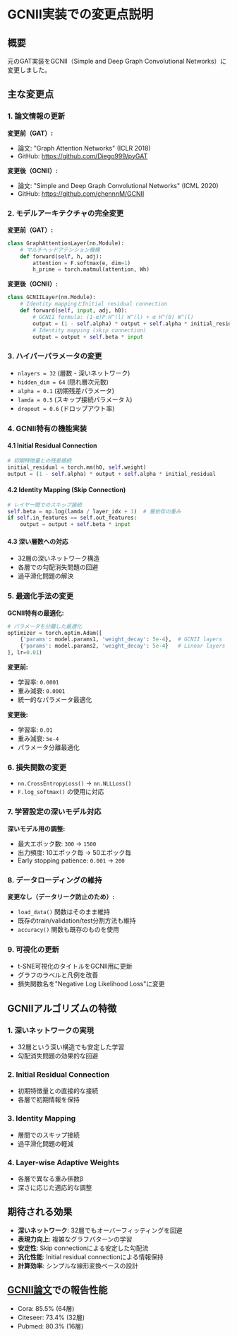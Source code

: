 # GCNII実装での変更点説明

## 概要
元のGAT実装をGCNII（Simple and Deep Graph Convolutional Networks）に変更しました。

## 主な変更点

### 1. 論文情報の更新
**変更前（GAT）:**
- 論文: "Graph Attention Networks" (ICLR 2018)
- GitHub: https://github.com/Diego999/pyGAT

**変更後（GCNII）:**
- 論文: "Simple and Deep Graph Convolutional Networks" (ICML 2020)
- GitHub: https://github.com/chennnM/GCNII

### 2. モデルアーキテクチャの完全変更

**変更前（GAT）:**
```python
class GraphAttentionLayer(nn.Module):
    # マルチヘッドアテンション機構
    def forward(self, h, adj):
        attention = F.softmax(e, dim=1)
        h_prime = torch.matmul(attention, Wh)
```

**変更後（GCNII）:**
```python
class GCNIILayer(nn.Module):
    # Identity mappingとInitial residual connection
    def forward(self, input, adj, h0):
        # GCNII formula: (1-α)P H^(l) W^(l) + α H^(0) W^(l)
        output = (1 - self.alpha) * output + self.alpha * initial_residual
        # Identity mapping (skip connection)
        output = output + self.beta * input
```

### 3. ハイパーパラメータの変更
- `nlayers = 32` (層数 - 深いネットワーク)
- `hidden_dim = 64` (隠れ層次元数)
- `alpha = 0.1` (初期残差パラメータ)
- `lamda = 0.5` (スキップ接続パラメータ λ)
- `dropout = 0.6` (ドロップアウト率)

### 4. GCNII特有の機能実装

#### 4.1 Initial Residual Connection
```python
# 初期特徴量との残差接続
initial_residual = torch.mm(h0, self.weight)
output = (1 - self.alpha) * output + self.alpha * initial_residual
```

#### 4.2 Identity Mapping (Skip Connection)
```python
# レイヤー間でのスキップ接続
self.beta = np.log(lamda / layer_idx + 1)  # 層依存の重み
if self.in_features == self.out_features:
    output = output + self.beta * input
```

#### 4.3 深い層数への対応
- 32層の深いネットワーク構造
- 各層での勾配消失問題の回避
- 過平滑化問題の解決

### 5. 最適化手法の変更
**GCNII特有の最適化:**
```python
# パラメータを分離した最適化
optimizer = torch.optim.Adam([
    {'params': model.params1, 'weight_decay': 5e-4},  # GCNII layers
    {'params': model.params2, 'weight_decay': 5e-4}   # Linear layers
], lr=0.01)
```

**変更前:**
- 学習率: `0.0001`
- 重み減衰: `0.0001`
- 統一的なパラメータ最適化

**変更後:**
- 学習率: `0.01`
- 重み減衰: `5e-4`
- パラメータ分離最適化

### 6. 損失関数の変更
- `nn.CrossEntropyLoss()` → `nn.NLLLoss()`
- `F.log_softmax()` の使用に対応

### 7. 学習設定の深いモデル対応
**深いモデル用の調整:**
- 最大エポック数: `300` → `1500`
- 出力頻度: 10エポック毎 → 50エポック毎
- Early stopping patience: `0.001` → `200`

### 8. データローディングの維持
**変更なし（データリーク防止のため）:**
- `load_data()` 関数はそのまま維持
- 既存のtrain/validation/test分割方法も維持
- `accuracy()` 関数も既存のものを使用

### 9. 可視化の更新
- t-SNE可視化のタイトルをGCNII用に更新
- グラフのラベルと凡例を改善
- 損失関数名を"Negative Log Likelihood Loss"に変更

## GCNIIアルゴリズムの特徴

### 1. 深いネットワークの実現
- 32層という深い構造でも安定した学習
- 勾配消失問題の効果的な回避

### 2. Initial Residual Connection
- 初期特徴量との直接的な接続
- 各層で初期情報を保持

### 3. Identity Mapping
- 層間でのスキップ接続
- 過平滑化問題の軽減

### 4. Layer-wise Adaptive Weights
- 各層で異なる重み係数β
- 深さに応じた適応的な調整

## 期待される効果
- **深いネットワーク**: 32層でもオーバーフィッティングを回避
- **表現力向上**: 複雑なグラフパターンの学習
- **安定性**: Skip connectionによる安定した勾配流
- **汎化性能**: Initial residual connectionによる情報保持
- **計算効率**: シンプルな線形変換ベースの設計

## [GCNII論文](https://github.com/chennnM/GCNII)での報告性能
- Cora: 85.5% (64層)
- Citeseer: 73.4% (32層)  
- Pubmed: 80.3% (16層)
